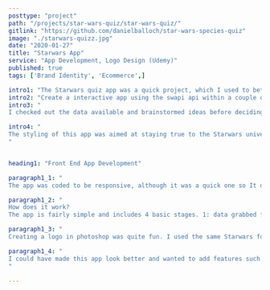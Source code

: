 ```yaml
---
posttype: "project"
path: "/projects/star-wars-quiz/star-wars-quiz/"
gitlink: "https://github.com/danielballoch/star-wars-species-quiz"
image: "./starwars-quizz.jpg"
date: "2020-01-27"
title: "Starwars App"
service: "App Development, Logo Design (Udemy)"
published: true
tags: ['Brand Identity', 'Ecommerce',]

intro1: "The Starwars quiz app was a quick project, which I used to better understand pulling data from apis, as well as github branches, merging, pull requests and gt-pages. I started 'The Complete Web Developer in 2020' course and this was one of the optional challenges before learning more about back end development. It's fairly simply quiz style app which uses swapi api data and matches users to a Starwars species based data from a short form."
intro2: "Create a interactive app using the swapi api within a couple days."
intro3: "
I checked out the data available and brainstormed ideas before deciding on a quiz. After this I made an mvp and added to gh-pages, before updating styles and getting underway with the meat of the project." 

intro4: "
The styling of this app was aimed at staying true to the Starwars universe, the hero image shows a few different characters, and colors representing their archetype are intermixed. I aimed to get the user to question where they would fit amongst these popular characters and draw them into the quiz. Multiple choice buttons (young, old, ancient) etc. reduce form completion time and keep the user engaged, while the eye color and hair drop-downs display a large number of options, without compromising design.
"


heading1: "Front End App Development"

paragraph1_1: "
The app was coded to be responsive, although it was a quick one so It didn't have full fledged prototypes, a simple text document and an idea in my head is all I worked from. I kept the features minimal, so I could start learning more about the full stack sooner and make projects which I would be more excited about."

paragraph1_2: "
How does it work?
The app is fairly simple and includes 4 basic stages. 1: data grabbed from api and converted to json. 2: user form is filled (or left pre-filled) and submitted, inputs are added to state. 3: a result is chosen via if statements and relevant image stored in state. 4: props (state) sent to resultTemplate page and page is displayed "

paragraph1_3: "
Creating a logo in photoshop was quite fun. I used the same Starwars font as the apps hero text and blended in the outline style. I also stuck with the same colors from the app to keep branding consistent. A black eclipse was masked with a faded gradient and I overlayed a few layers with brush marks, playing with the blending options and adding an outer glow, as well as some color here and there, to give the impression of stars."

paragraph1_4: "
I could have made this app look better and wanted to add features such as page transitions, animation, image optimization, etc. but opted to leave as is and continue on learning new things rather than spending more time on this, although it did serve its purpose. I learnt more about git, apis and I'm excited to learn more! If you have any feedback or questions I'd love to hear from you, Daniel. 
"

---
```





